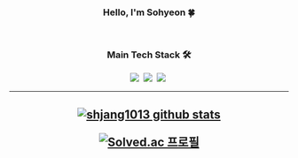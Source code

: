 <h3 align="center"> Hello, I'm Sohyeon 🍀 </h3>

<br>
<h3 align="center">Main Tech Stack 🛠</h3>

<p align="center">
  <img src="https://img.shields.io/badge/java-%23ED8B00.svg?style=for-the-badge&logo=java&logoColor=white"/>&nbsp
  <img src="https://img.shields.io/badge/Spring-6DB33F?style=for-the-badge&logo=spring&logoColor=white"/>&nbsp
  <img src="https://img.shields.io/badge/Oracle-F80000?style=for-the-badge&logo=oracle&logoColor=black"/>&nbsp
</p>


------------------
<h2 align="center">

  
  [![shjang1013 github stats](https://github-readme-stats.vercel.app/api?username=shjang1013&show_icons=true&theme=vue)](https://github.com/shjang1013/shjang1013)
  <br/>
  
  [![Solved.ac 프로필](http://mazassumnida.wtf/api/v2/generate_badge?boj=sohh)](https://solved.ac/sohh)
  <br/>
  

</h2>


